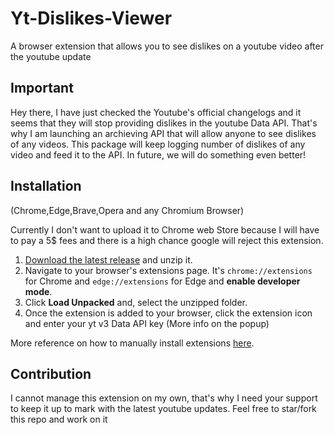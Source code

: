 # Yt-Dislikes-Viewer
A browser extension that allows you to see dislikes on a youtube video after the youtube update

## Important
Hey there, I have just checked the Youtube's official changelogs and it seems that they will stop providing dislikes in the youtube Data API.
That's why I am launching an archieving API that will allow anyone to see dislikes of any videos. This package will keep logging number of dislikes of any video and feed it to the API. In future, we will do something even better!
## Installation 
(Chrome,Edge,Brave,Opera and any Chromium Browser)

Currently I don't want to upload it to Chrome web Store because I will have to pay a 5$ fees and there is a high chance google will reject this extension.

1. [Download the latest release](https://github.com/pgamerx/yt-dislikes-viewer/releases/latest) and unzip it.
2. Navigate to your browser's extensions page. It's `chrome://extensions` for Chrome and `edge://extensions` for Edge and **enable developer mode**.
3. Click **Load Unpacked** and, select the unzipped folder.
4. Once the extension is added to your browser, click the extension icon and enter your yt v3 Data API key (More info on the popup)

More reference on how to manually install extensions [here](https://developer.chrome.com/docs/extensions/mv3/getstarted/#manifest).

## Contribution
I cannot manage this extension on my own, that's why I need your support to keep it up to mark with the latest youtube updates. Feel free to star/fork this repo and work on it
